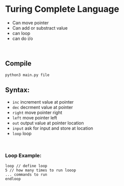 # Turing Complete Language 
 - Can move pointer
 - Can add or substract value
 - can loop 
 - can do i/o
<br>

## Compile
`python3 main.py file`
## Syntax:
- `inc` increment value at pointer
- `dec` decrment value at pointer
- `right` move pointer right
- `left` move pointer left
- `out` output value at pointer location
- `input` ask for input and store at location
- `loop` loop
<br>

### Loop Example:
```
loop // define loop
5 // how many times to run looop
... commands to run
endloop
```
